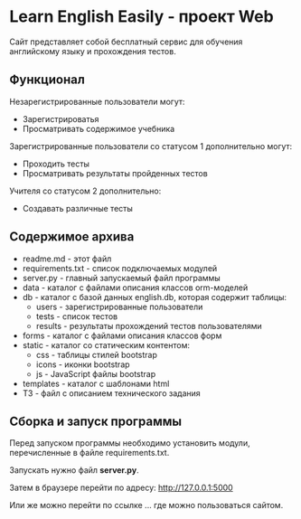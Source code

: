 
# Learn English Easily - проект Web

Сайт представляет собой бесплатный сервис для обучения английскому языку и прохождения тестов.

## Функционал

Незарегистрированные пользователи могут:

- Зарегистрироватья
- Просматривать содержимое учебника

Зарегистрированные пользователи со статусом 1 дополнительно могут:

- Проходить тесты
- Просматривать результаты пройденных тестов

Учителя со статусом 2 дополнительно:

- Создавать различные тесты

## Содержимое архива

- readme.md - этот файл
- requirements.txt - список подключаемых модулей
- server.py - главный запускаемый файл программы
- data - каталог с файлами описания классов orm-моделей
- db - каталог с базой данных english.db, которая содержит таблицы:
  - users - зарегистрированные пользователи
  - tests - список тестов
  - results - результаты прохождений тестов пользователями
- forms - каталог с файлами описания классов форм
- static - каталог со статическим контентом:
  - css - таблицы стилей bootstrap
  - icons - иконки bootstrap
  - js - JavaScript файлы bootstrap
- templates - каталог с шаблонами html
- ТЗ - файл с описанием технического задания

## Сборка и запуск программы

Перед запуском программы необходимо установить модули, перечисленные в файле requirements.txt.

Запускать нужно файл **server.py**. 

Затем в браузере перейти по адресу: http://127.0.0.1:5000

Или же можно перейти по ссылке ... где можно пользоваться сайтом.
